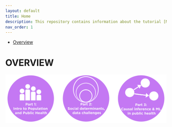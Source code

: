 ```yaml
---
layout: default
title: Home
description: This repository contains information about the tutorial [Machine Learning in Population and Public Health: challenges and opportunites](https://www.chilconference.org/workshop_b.html) at [ACM Conference on Health, Information and Learning, 2020](https://www.chilconference.org/index.html). 
nav_order: 1
---
```

- [Overview](#overview)



# OVERVIEW
![tutorial_overview](./Figures/chil_tutorial_overview123.png) 





